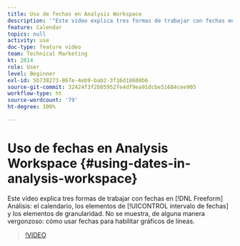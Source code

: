 ```yaml
---
title: Uso de fechas en Analysis Workspace
description: '"Este vídeo explica tres formas de trabajar con fechas en análisis de forma libre: los elementos calendario, intervalo de fechas y granularidad. No se muestra, de alguna manera vergonzoso: cómo usar fechas para habilitar gráficos de líneas. "'
feature: Calendar
topics: null
activity: use
doc-type: feature video
team: Technical Marketing
kt: 2014
role: User
level: Beginner
exl-id: 5b738273-867e-4eb9-bab2-3f16d18608b6
source-git-commit: 32424f3f2b05952fe4df9ea91dcbe51684cee905
workflow-type: ht
source-wordcount: '79'
ht-degree: 100%

---
```


# Uso de fechas en Analysis Workspace {#using-dates-in-analysis-workspace}

Este vídeo explica tres formas de trabajar con fechas en [!DNL Freeform] Análisis: el calendario, los elementos de [!UICONTROL intervalo de fechas] y los elementos de granularidad. No se muestra, de alguna manera vergonzoso: cómo usar fechas para habilitar gráficos de líneas.

>[!VIDEO](https://video.tv.adobe.com/v/24136/?quality=12)
